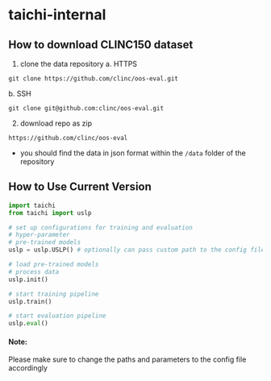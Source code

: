 # taichi-internal

## How to download CLINC150 dataset
1. clone the data repository
  a. HTTPS
  ```
  git clone https://github.com/clinc/oos-eval.git
  ```
  b. SSH
  ```
  git clone git@github.com:clinc/oos-eval.git
  ```
2. download repo as zip
```
https://github.com/clinc/oos-eval
```
- you should find the data in json format within the `/data` folder of the repository


## How to Use Current Version
```python
import taichi
from taichi import uslp

# set up configurations for training and evaluation
# hyper-parameter
# pre-trained models
uslp = uslp.USLP() # optionally can pass custom path to the config file in the argument

# load pre-trained models
# process data
uslp.init()

# start training pipeline
uslp.train()

# start evaluation pipeline
uslp.eval()
```

#### Note: 
Please make sure to change the paths and parameters to the config file accordingly
